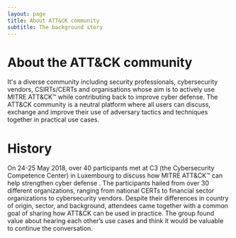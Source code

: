 ```yaml
---
layout: page
title: About ATT&CK community
subtitle: The background story
---
```


# About the ATT&CK community

It's a diverse community including security professionals, cybersecurity vendors, CSIRTs/CERTs and organisations whose aim is to actively use MITRE ATT&CK™ while contributing back to improve cyber defense. The ATT&CK community is a neutral platform where all users can discuss, exchange and improve their use of adversary tactics and techniques together in practical use cases.

# History

On 24-25 May 2018, over 40 participants met at C3 (the Cybersecurity Competence Center) in Luxembourg to discuss how MITRE ATT&CK™ can help strengthen cyber defense . The participants hailed from over 30 different organizations, ranging from national CERTs to financial sector organizations to cybersecurity vendors. Despite their differences in country of origin, sector, and background, attendees came together with a common goal of sharing how ATT&CK can be used in practice. The group found value about hearing each other’s use cases and think it would be valuable to continue the conversation.

